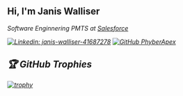 ## Hi, I'm Janis Walliser

<p><em>Software Enginnering PMTS at <a href="https://www.salesforce.com">Salesforce</a>

[![Linkedin: janis-walliser-41687278](https://img.shields.io/badge/-Janis-blue?style=flat-square&logo=Linkedin&logoColor=white&link=https://www.linkedin.com/in/janis-walliser-41687278/)](https://www.linkedin.com/in/janis-walliser-41687278)
[![GitHub PhyberApex](https://img.shields.io/github/followers/phyberapex?label=follow&style=social)](https://github.com/PhyberApex)

## 🏆 GitHub Trophies

[![trophy](https://github-profile-trophy.vercel.app/?username=phyberapex&theme=nord&column=7)](https://github.com/ryo-ma/github-profile-trophy)
